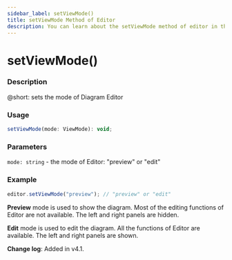```yaml
---
sidebar_label: setViewMode()
title: setViewMode Method of Editor
description: You can learn about the setViewMode method of editor in the documentation of the DHTMLX JavaScript Diagram library. Browse developer guides and API reference, try out code examples and live demos, and download a free 30-day evaluation version of DHTMLX Diagram.
---
```


# setViewMode()

### Description

@short: sets the mode of Diagram Editor

### Usage

~~~js
setViewMode(mode: ViewMode): void;
~~~

### Parameters

`mode: string` - the mode of Editor: "preview" or "edit"

### Example

~~~js
editor.setViewMode("preview"); // "preview" or "edit"
~~~

**Preview** mode is used to show the diagram. Most of the editing functions of Editor are not available. The left and right panels are hidden.

**Edit** mode is used to edit the diagram. All the functions of Editor are available. The left and right panels are shown.

**Change log**: Added in v4.1.
